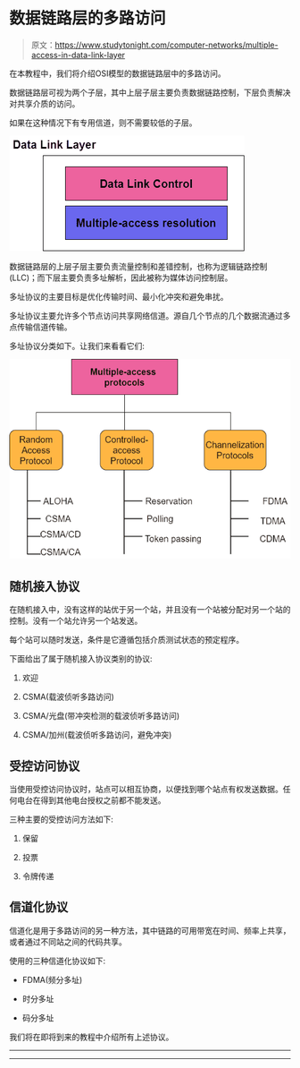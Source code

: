 # 数据链路层的多路访问

> 原文：<https://www.studytonight.com/computer-networks/multiple-access-in-data-link-layer>

在本教程中，我们将介绍OSI模型的数据链路层中的多路访问。

数据链路层可视为两个子层，其中上层子层主要负责数据链路控制，下层负责解决对共享介质的访问。

如果在这种情况下有专用信道，则不需要较低的子层。

![](img/9bea7cdf6570bf12616996581437efc2.png)

数据链路层的上层子层主要负责流量控制和差错控制，也称为逻辑链路控制(LLC)；而下层主要负责多址解析，因此被称为媒体访问控制层。

多址协议的主要目标是优化传输时间、最小化冲突和避免串扰。

多址协议主要允许多个节点访问共享网络信道。源自几个节点的几个数据流通过多点传输信道传输。

多址协议分类如下。让我们来看看它们:

![](img/3b766ba840dd13dac48e912ef0d844f9.png)

## 随机接入协议

在随机接入中，没有这样的站优于另一个站，并且没有一个站被分配对另一个站的控制。没有一个站允许另一个站发送。

每个站可以随时发送，条件是它遵循包括介质测试状态的预定程序。

下面给出了属于随机接入协议类别的协议:

1.  欢迎

2.  CSMA(载波侦听多路访问)

3.  CSMA/光盘(带冲突检测的载波侦听多路访问)

4.  CSMA/加州(载波侦听多路访问，避免冲突)

## 受控访问协议

当使用受控访问协议时，站点可以相互协商，以便找到哪个站点有权发送数据。任何电台在得到其他电台授权之前都不能发送。

三种主要的受控访问方法如下:

1.  保留

2.  投票

3.  令牌传递

## 信道化协议

信道化是用于多路访问的另一种方法，其中链路的可用带宽在时间、频率上共享，或者通过不同站之间的代码共享。

使用的三种信道化协议如下:

*   FDMA(频分多址)

*   时分多址

*   码分多址

我们将在即将到来的教程中介绍所有上述协议。



* * *

* * *